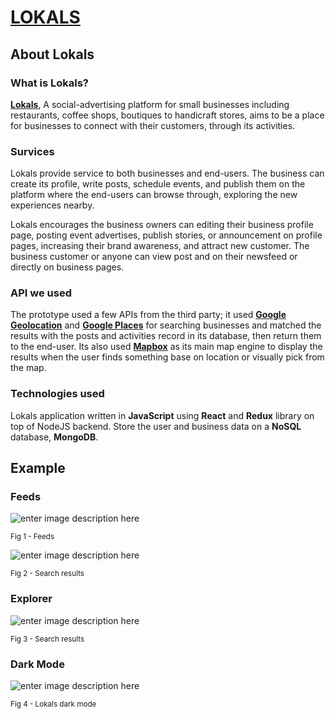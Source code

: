 
# [LOKALS](https://young-sea-81536.herokuapp.com)


## About Lokals
### What is Lokals?

**[Lokals](https://young-sea-81536.herokuapp.com)**, A social-advertising platform for small businesses including restaurants, coffee shops, boutiques to handicraft stores, aims to be a place for businesses to connect with their customers, through its activities.  
  
### Survices
Lokals provide service to both businesses and end-users. The business can create its profile, write posts, schedule events, and publish them on the platform where the end-users can browse through, exploring the new experiences nearby.

Lokals encourages the business owners can editing their business profile page, posting event advertises, publish stories, or announcement on profile pages, increasing their brand awareness, and attract new customer. The business customer or anyone can view post and on their newsfeed or directly on business pages. 

### API we used
The prototype used a few APIs from the third party; it used **[Google Geolocation](https://developers.google.com/maps/documentation/geolocation/intro)** and **[Google Places](https://developers.google.com/places/web-service/intro)** for searching businesses and matched the results with the posts and activities record in its database, then return them to the end-user. Its also used **[Mapbox](https://www.mapbox.com/)** as its main map engine to display the results when the user finds something base on location or visually pick from the map.

### Technologies used
Lokals application written in **JavaScript** using **React** and **Redux** library on top of NodeJS backend. Store the user and business data on a **NoSQL** database, **MongoDB**.

## Example
### Feeds
![enter image description here](https://lh3.googleusercontent.com/t5x8mvKCC6XPABL7Yg19-bdc-7rps2IrLQRyLlg-vDTTCNMRW1fdD6GawYUXYgq-AXR1nyTCrQY)
<p align="left"><small>Fig 1 - Feeds</small></a>

![enter image description here](https://lh3.googleusercontent.com/EJYQUUK1AQrkQv4ZMCZ-U7xW36jioiyq6aGulhRYKJI_IL5hqpfGI_ieNgv9Olj4naIj6zemAMs "Search results")
<p align="left"><small>Fig 2 - Search results</small></a></p>

### Explorer

![enter image description here](https://lh3.googleusercontent.com/RMeywY0uZD7q0jKRCdrzNJ8FsVbzKswhDxE4YiUwB-4ZhsLUM3fM-rv_2CQ-BuApTTnpncQbelg)
<p align="left"><small>Fig 3 - Search results</small></a></p>

### Dark Mode
![enter image description here](https://lh3.googleusercontent.com/0kLhLesRz8WQ3diVuClkFde13sPJ6x_jrFfsCvT7K1coS72fj0m4YVzdoPGlcsOy-FRjZYL359o "Lokals Dark Mode")
<p align="left"><small>Fig 4 - Lokals dark mode</small></a></p>
